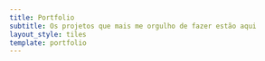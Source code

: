 ```yaml
---
title: Portfolio
subtitle: Os projetos que mais me orgulho de fazer estão aqui
layout_style: tiles
template: portfolio
---
```

